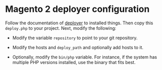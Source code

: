 # Magento 2 deployer configuration
Follow the documentation of [deployer](https://deployer.org/) to installed things. Then copy this
`deploy.php` to your project. Next, modify the following:

- Modify the variable `repository` to point to your git repository.

- Modify the hosts and `deploy_path` and optionally add hosts to it.

- Optionally, modify the `bin/php` variable. For instance, if the system has multiple PHP versions installed, use the binary that fits best.
